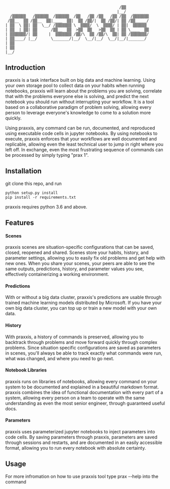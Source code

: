 ```
                                                  /▒▒          
                                                 |__/          
  /▒▒▒▒▒▒   /▒▒▒▒▒▒  /▒▒▒▒▒▒  /▒▒   /▒▒ /▒▒   /▒▒ /▒▒  /▒▒▒▒▒▒▒
 /▒▒__  ▒▒ /▒▒__  ▒▒|____  ▒▒|  ▒▒ /▒▒/|  ▒▒ /▒▒/| ▒▒ /▒▒_____/
| ▒▒  \ ▒▒| ▒▒  \__/ /▒▒▒▒▒▒▒ \  ▒▒▒▒/  \  ▒▒▒▒/ | ▒▒|  ▒▒▒▒▒▒ 
| ▒▒  | ▒▒| ▒▒      /▒▒__  ▒▒  >▒▒  ▒▒   >▒▒  ▒▒ | ▒▒ \____  ▒▒
| ▒▒▒▒▒▒▒/| ▒▒     |  ▒▒▒▒▒▒▒ /▒▒/\  ▒▒ /▒▒/\  ▒▒| ▒▒ /▒▒▒▒▒▒▒/
| ▒▒____/ |__/      \_______/|__/  \__/|__/  \__/|__/|_______/ 
| ▒▒                                                           
| ▒▒                                                           
|__/
```

## Introduction
praxxis is a task interface built on big data and machine learning. Using your own storage pool to collect data on your habits when running notebooks, praxxis will learn about the problems you are solving, correlate that with the problems everyone else is solving, and predict the next notebook you should run without interrupting your workflow. It is a tool based on a collaborative paradigm of problem solving, allowing every person to leverage everyone's knowledge to come to a solution more quickly.

Using praxxis, any command can be run, documented, and reproduced using executable code cells in jupyter notebooks. By using notebooks to execute, praxxis enforces that your workflows are well documented and replicable, allowing even the least technical user to jump in right where you left off. In exchange, even the most frustrating sequence of commands can be processed by simply typing "prax 1".

## Installation 
git clone this repo, and run 
``` 
python setup.py install
pip install -r requirements.txt
```
praxxis requires python 3.6 and above.

## Features
#### Scenes
praxxis scenes are situation-specific configurations that can be saved, closed, reopened and shared. Scenes store your habits, history, and parameter settings, allowing you to easily fix old problems and get help with new ones. When you share your scenes, your peers are able to see the same outputs, predictions, history, and parameter values you see, effectively containerizing a working environment.

#### Predictions 
With or without a big data cluster, praxxis's predictions are usable through trained machine learning models distributed by Microsoft. If you have your own big data cluster, you can top up or train a new model with your own data.

#### History
With praxxis, a history of commands is preserved, allowing you to backtrack through problems and move forward quickly through complex problems. Since situation specific configurations are saved as parameters in scenes, you'll always be able to track exactly what commands were run, what was changed, and where you need to go next.

#### Notebook Libraries
praxxis runs on libraries of notebooks, allowing every command on your system to be documented and explained in a beautiful markdown format. praxxis combines the idea of functional documentation with every part of a system, allowing every person on a team to operate with the same understanding as even the most senior engineer, through guaranteed useful docs.

#### Parameters
praxxis uses parameterized jupyter notebooks to inject parameters into code cells. By saving parameters through praxxis, parameters are saved through sessions and restarts, and are documented in an easily accessible format, allowing you to run every notebook with absolute certainty. 

## Usage
For more infromation on how to use praxxis tool type prax --help into the command 
